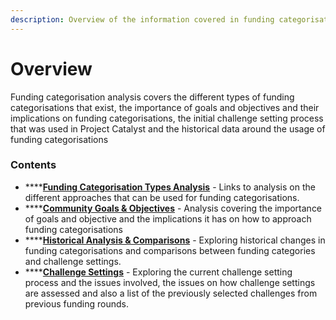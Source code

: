```yaml
---
description: Overview of the information covered in funding categorisation analysis
---
```


# Overview

Funding categorisation analysis covers the different types of funding categorisations that exist, the importance of goals and objectives and their implications on funding categorisations, the initial challenge setting process that was used in Project Catalyst and the historical data around the usage of funding categorisations&#x20;



### Contents

* ****[**Funding Categorisation Types Analysis**](broken-reference) - Links to analysis on the different approaches that can be used for funding categorisations.
* ****[**Community Goals & Objectives**](broken-reference) - Analysis covering the importance of goals and objective and the implications it has on how to approach funding categorisations
* ****[**Historical Analysis & Comparisons**](broken-reference) - Exploring historical changes in funding categorisations and comparisons between funding categories and challenge settings.
* ****[**Challenge Settings**](broken-reference) - Exploring the current challenge setting process and the issues involved, the issues on how challenge settings are assessed and also a list of the previously selected challenges from previous funding rounds.
